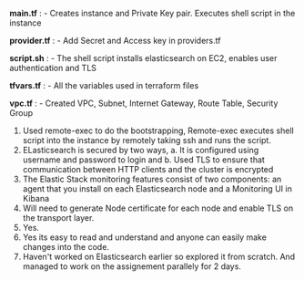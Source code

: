 **main.tf** :
      - Creates instance and Private Key pair. Executes shell script in the instance
      
**provider.tf** :
      - Add Secret and Access key in providers.tf
      
**script.sh** :
      - The shell script installs elasticsearch on EC2, enables user authentication and TLS
      
**tfvars.tf** :
      - All the variables used in terraform files
      
**vpc.tf** :
      - Created VPC, Subnet, Internet Gateway, Route Table, Security Group
      
1. Used remote-exec to do the bootstrapping, Remote-exec executes shell script into the instance by remotely taking ssh and runs the script.
2. ELasticsearch is secured by two ways, a. It is configured using username and password to login and b. Used TLS to ensure that communication between HTTP clients and the cluster is encrypted
3. The Elastic Stack monitoring features consist of two components: an agent that you install on each Elasticsearch node and a Monitoring UI in Kibana
4. Will need to generate Node certificate for each node and enable TLS on the transport layer.
5. Yes.
6. Yes its easy to read and understand and anyone can easily make changes into the code.
7. Haven't worked on Elasticsearch earlier so explored it from scratch. And managed to work on the assignement parallely for 2 days.
